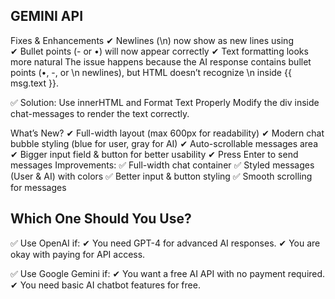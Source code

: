 ## GEMINI API
 Fixes & Enhancements
✔ Newlines (\n) now show as new lines using <br>
✔ Bullet points (- or •) will now appear correctly
✔ Text formatting looks more natural
The issue happens because the AI response contains bullet points (•, -, or \n newlines), but HTML doesn’t recognize \n inside {{ msg.text }}.

✅ Solution: Use innerHTML and Format Text Properly
Modify the div inside chat-messages to render the text correctly.

What’s New?
✔ Full-width layout (max 600px for readability)
✔ Modern chat bubble styling (blue for user, gray for AI)
✔ Auto-scrollable messages area
✔ Bigger input field & button for better usability
✔ Press Enter to send messages
 Improvements:
✅ Full-width chat container
✅ Styled messages (User & AI) with colors
✅ Better input & button styling
✅ Smooth scrolling for messages

##  Which One Should You Use?
✅ Use OpenAI if:
✔ You need GPT-4 for advanced AI responses.
✔ You are okay with paying for API access.

✅ Use Google Gemini if:
✔ You want a free AI API with no payment required.
✔ You need basic AI chatbot features for free.
